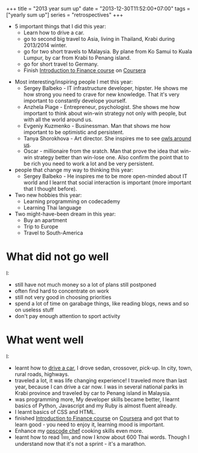 +++
title = "2013 year sum up"
date = "2013-12-30T11:52:00+07:00"
tags = ["yearly sum up"]
series = "retrospectives"
+++

* 5 important things that I did this year: 
    * Learn how to drive a car.
    * go to second big travel to Asia, living in Thailand, Krabi during 2013/2014 winter.
    * go for two short travels to Malaysia. By plane from Ko Samui to Kuala Lumpur, by car from Krabi to Penang island.
    * go for short travel to Germany.
    * Finish [Introduction to Finance course](https://www.coursera.org/course/introfinance) on [Coursera](https://www.coursera.org/)

<!--more-->

* Most interesting/inspiring people I met this year:
    * Sergey Balbeko - IT infrastructure developer, hipster. He shows me how strong you need to crave for new knowledge. That it's very important to constantly develope yourself.
    * Anzhela Piage - Entrepreneur, psychologist. She shows me how important to think about win-win strategy not only with people, but with all the world around us.
    * Evgeniy Kuzmenko - Businessman. Man that shows me how important to be optimistic and persistent.
    * Tanya Shorokhova - Art director. She inspires me to see [owls around us](/img/owl.jpg).
    * Oscar - millionaire from the sratch. Man that prove the idea that win-win strategy better than win-lose one. Also confirm the point that to be rich you need to work a lot and be very persistent.
* people that change my way to thinking this year:
    * Sergey Balbeko - He inspires me to be more open-minded about IT world and I learnt that social interaction is important (more important that I thought before).
* Two new hobbies this year:
    * Learning programming on codecademy
    * Learning Thai language
* Two might-have-been dream in this year:
    * Buy an apartment
    * Trip to Europe
    * Travel to South-America

# What did not go well

I:

  * still have not much money so a lot of plans still postponed
  * often find hard to concentrate on work
  * still not very good in choosing priorities
  * spend a lot of time on garabage things, like reading blogs, news and so on useless stuff
  * don't pay enough attention to sport activity

# What went well

I:

  * learnt how to [drive a car](/img/me_and_a_car.jpg), I drove sedan, crossover, pick-up. In city, town, rural roads, highways.
  * traveled a lot, it was life changing experience! I traveled more than last year, because I can drive a car now. I was in several national parks in Krabi province and traveled by car to Penang island in Malaysia.
  * was programming more, My developer skills became better, I learnt basics of Python, Javascript and my Ruby is almost fluent already.
  * I learnt basics of CSS and HTML.
  * finished [Introduction to Finance course](https://www.coursera.org/course/introfinance) on [Coursera](https://www.coursera.org/) and got that to learn good - you need to enjoy it, learning mood is important.
  * Enhance my [opscode chef](http://www.opscode.com/chef/) cooking skills even more.
  * learnt how to read ไทย, and now I know about 600 Thai words. Though I understand now that it's not a sprint - it's a marathon.
